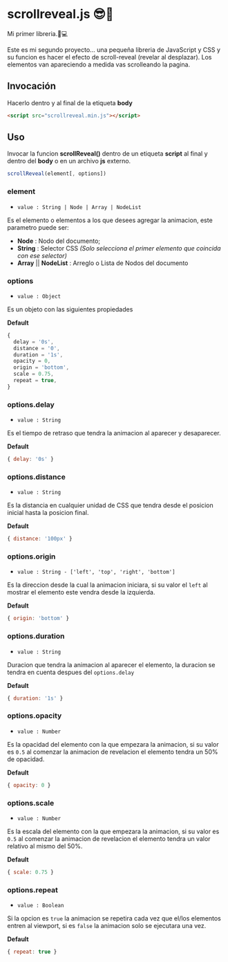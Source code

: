 # scrollreveal.js 😎🤩
Mi primer libreria.📖💻

Este es mi segundo proyecto... una pequeña libreria de JavaScript y CSS y su funcion es hacer el efecto de scroll-reveal (revelar al desplazar). Los elementos van apareciendo a medida vas scrolleando la pagina.

## Invocación

Hacerlo dentro y al final de la etiqueta **body**

```html
<script src="scrollreveal.min.js"></script>
```
## Uso

Invocar la funcion **scrollReveal()** dentro de un etiqueta **script** al final y dentro del **body** o en un archivo **js** externo.

```js
scrollReveal(element[, options])
```

### element
- ```value : String | Node | Array | NodeList ```

Es el elemento o elementos a los que desees agregar la animacion, este parametro puede ser:
- **Node** : Nodo del documento;
- **String** : Selector CSS *(Solo selecciona el primer elemento que coincida con ese selector)*
- **Array** || **NodeList** : Arreglo o Lista de Nodos del documento

### options
- ```value : Object ```

Es un objeto con las siguientes propiedades

**Default**
```js
{
  delay = '0s',
  distance = '0',
  duration = '1s',
  opacity = 0,
  origin = 'bottom',
  scale = 0.75,
  repeat = true,
}
```

### options.delay
- ```value : String ```

Es el tiempo de retraso que tendra la animacion al aparecer y desaparecer.

**Default**
```js
{ delay: '0s' }
```

### options.distance
- ```value : String```

Es la distancia en cualquier unidad de CSS que tendra desde el posicion inicial hasta la posicion final.

**Default**
```js
{ distance: '100px' }
```

### options.origin
- ```value : String - ['left', 'top', 'right', 'bottom']```

Es la direccion desde la cual la animacion iniciara, si su valor el ```left``` al mostrar el elemento este vendra desde la izquierda.

**Default**
```js
{ origin: 'bottom' }
```

### options.duration
- ```value : String```

Duracion que tendra la animacion al aparecer el elemento, la duracion se tendra en cuenta despues del ```options.delay```

**Default**
```js
{ duration: '1s' }
```

### options.opacity
- ```value : Number```

Es la opacidad del elemento con la que empezara la animacion, si su valor es ```0.5``` al comenzar la animacion de revelacion el elemento tendra un 50% de opacidad.

**Default**
```js
{ opacity: 0 }
```

### options.scale
- ```value : Number```

Es la escala del elemento con la que empezara la animacion, si su valor es ```0.5``` al comenzar la animacion de revelacion el elemento tendra un valor relativo al mismo del 50%.

**Default**
```js
{ scale: 0.75 }
```

### options.repeat
- ```value : Boolean```

Si la opcion es ```true``` la animacion se repetira cada vez que el/los elementos entren al viewport, si es ```false``` la animacion solo se ejecutara una vez.

**Default**
```js
{ repeat: true }
```

